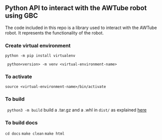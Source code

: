 ## Python API to interact with the AWTube robot using GBC

The code included in this repo is a library used to interact with the AWTube robot. It represents the functionality of the robot.

### Create virtual environment
``` python -m pip install virtualenv ```

```  python<version> -m venv <virtual-environment-name> ```
### To activate
``` source <virtual-environment-name>/bin/activate ```

### To build
``` python3 -m build``` build a .tar.gz and a .whl in `dist/` as explained [here](https://packaging.python.org/en/latest/guides/distributing-packages-using-setuptools/#packaging-your-project)

### To build docs
``` cd docs ```
``` make clean ```
``` make html ```

